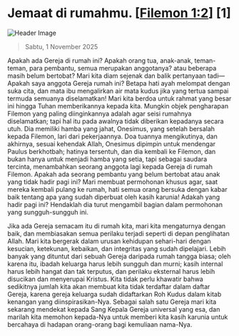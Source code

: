 
# Jemaat di rumahmu. [[Filemon 1:2](http://alkitab.sabda.org/?Filemon%201:2)] [1]

![Header Image](https://alkitab.app/slice/sunrise.jpg)

> Sabtu, 1 November 2025

Apakah ada Gereja di rumah ini? Apakah orang tua, anak-anak, teman-teman, para pembantu, semua merupakan anggotanya? atau beberapa masih belum bertobat? Mari kita diam sejenak dan balik pertanyaan tadi—Apakah saya anggota Gereja rumah ini? Betapa hati ayah melompat dengan suka cita, dan mata ibu mengalirkan air mata kudus jika yang tertua sampai termuda semuanya diselamatkan! Mari kita berdoa untuk rahmat yang besar ini hingga Tuhan memberikannya kepada kita. Mungkin objek pengharapan Filemon yang paling diinginkannya adalah agar seisi rumahnya diselamatkan; tapi hal itu pada awalnya tidak diberikan kepadanya secara utuh. Dia memiliki hamba yang jahat, Onesimus, yang setelah bersalah kepada Filemon, lari dari pekerjaannya. Doa tuannya mengikutinya, dan akhirnya, sesuai kehendak Allah, Onesimus dipimpin untuk mendengar Paulus berkhotbah; hatinya tersentuh, dan dia kembali ke Filemon, dan bukan hanya untuk menjadi hamba yang setia, tapi sebagai saudara tercinta, menambahkan seorang anggota lagi kepada Gereja di rumah Filemon. Apakah ada seorang pembantu yang belum bertobat atau anak yang tidak hadir pagi ini? Mari membuat permohonan khusus agar, saat mereka kembali pulang ke rumah, hati semua orang bersuka dengan kabar baik tentang apa yang sudah diperbuat oleh kasih karunia! Adakah yang hadir pagi ini? Hendaklah dia turut mengambil bagian dalam permohonan yang sungguh-sungguh ini.

Jika ada Gereja semacam itu di rumah kita, mari kita mengaturnya dengan baik, dan membiasakan semua perilaku terjadi seperti di depan penglihatan Allah. Mari kita bergerak dalam urusan kehidupan sehari-hari dengan kesucian, ketekunan, kebaikan, dan integritas yang sudah dipelajari. Lebih banyak yang dituntut dari sebuah Gereja daripada rumah tangga biasa; oleh karena itu, ibadah keluarga harus lebih sungguh dan murni; kasih internal harus lebih hangat dan tak terputus, dan perilaku eksternal harus lebih disucikan dan menyerupai Kristus. Kita tidak perlu khawatir bahwa sedikitnya jumlah kita akan membuat kita tidak terdaftar dalam daftar Gereja, karena gereja keluarga sudah didaftarkan Roh Kudus dalam kitab kenangan yang diinspirasikan-Nya. Sebagai salah satu Gereja mari kita sekarang mendekat kepada Sang Kepala Gereja universal yang esa, dan marilah kita memohon kepada-Nya untuk memberi kita kasih karunia untuk bercahaya di hadapan orang-orang bagi kemuliaan nama-Nya.
    